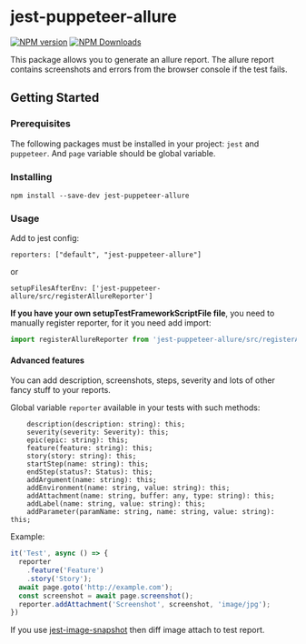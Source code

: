 jest-puppeteer-allure
=========
[![NPM version](https://img.shields.io/npm/v/jest-puppeteer-allure.svg)](https://www.npmjs.com/package/jest-puppeteer-allure)
[![NPM Downloads](https://img.shields.io/npm/dm/jest-puppeteer-allure.svg?style=flat)](https://www.npmjs.org/package/jest-puppeteer-allure)

This package allows you to generate an allure report. The allure report contains screenshots and errors from the browser console if the test fails.
## Getting Started
### Prerequisites
The following packages must be installed in your project: `jest` and `puppeteer`.
And `page` variable should be global variable.
### Installing
```
npm install --save-dev jest-puppeteer-allure
```

### Usage
Add to jest config:
```
reporters: ["default", "jest-puppeteer-allure"]
```
or
```
setupFilesAfterEnv: ['jest-puppeteer-allure/src/registerAllureReporter']
```
**If you have your own setupTestFrameworkScriptFile file**, you need to manually register reporter, for it you need add import:
```js
import registerAllureReporter from 'jest-puppeteer-allure/src/registerAllureReporter';
```


#### Advanced features
You can add description, screenshots, steps, severity and lots of other 
fancy stuff to your reports.

Global variable `reporter` available in your tests with such methods:
```
    description(description: string): this;
    severity(severity: Severity): this;
    epic(epic: string): this;
    feature(feature: string): this;
    story(story: string): this;
    startStep(name: string): this;
    endStep(status?: Status): this;
    addArgument(name: string): this;
    addEnvironment(name: string, value: string): this;
    addAttachment(name: string, buffer: any, type: string): this;
    addLabel(name: string, value: string): this;
    addParameter(paramName: string, name: string, value: string): this;
```
Example:
```js
it('Test', async () => {
  reporter
    .feature('Feature')
    .story('Story');
  await page.goto('http://example.com');
  const screenshot = await page.screenshot();
  reporter.addAttachment('Screenshot', screenshot, 'image/jpg');
})
```

If you use [jest-image-snapshot](https://github.com/americanexpress/jest-image-snapshot) then diff image attach to test report.

